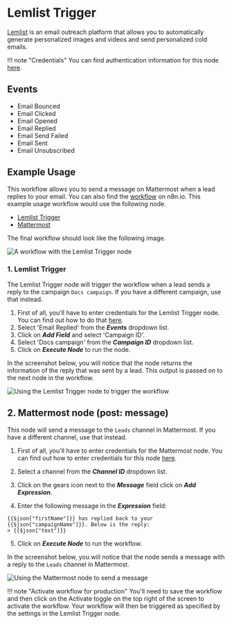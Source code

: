 # Lemlist Trigger

[Lemlist](https://Lemlist.com) is an email outreach platform that allows you to automatically generate personalized images and videos and send personalized cold emails.

!!! note "Credentials"
    You can find authentication information for this node [here](/integrations/credentials/lemlist/).


## Events

- Email Bounced
- Email Clicked
- Email Opened
- Email Replied
- Email Send Failed
- Email Sent
- Email Unsubscribed

## Example Usage

This workflow allows you to send a message on Mattermost when a lead replies to your email. You can also find the [workflow](https://n8n.io/workflows/984) on n8n.io. This example usage workflow would use the following node.

- [Lemlist Trigger]()
- [Mattermost](/integrations/nodes/n8n-nodes-base.mattermost/)

The final workflow should look like the following image.

![A workflow with the Lemlist Trigger node](/_images/integrations/trigger-nodes/lemlisttrigger/workflow.png)

### 1. Lemlist Trigger

The Lemlist Trigger node will trigger the workflow when a lead sends a reply to the campaign `Docs campaign`. If you have a different campaign, use that instead.

1. First of all, you'll have to enter credentials for the Lemlist Trigger node. You can find out how to do that [here](/integrations/credentials/lemlist/).
2. Select 'Email Replied' from the ***Events*** dropdown list.
3. Click on ***Add Field*** and select 'Campaign ID'.
4. Select 'Docs campaign' from the ***Campaign ID*** dropdown list.
5. Click on ***Execute Node*** to run the node.

In the screenshot below, you will notice that the node returns the information of the reply that was sent by a lead. This output is passed on to the next node in the workflow.

![Using the Lemlist Trigger node to trigger the workflow](/_images/integrations/trigger-nodes/lemlisttrigger/lemlisttrigger_node.png)

## 2. Mattermost node (post: message)

This node will send a message to the `Leads` channel in Mattermost. If you have a different channel, use that instead.

1. First of all, you'll have to enter credentials for the Mattermost node. You can find out how to enter credentials for this node [here](/integrations/credentials/mattermost/).
2. Select a channel from the ***Channel ID*** dropdown list.
3. Click on the gears icon next to the ***Message*** field click on ***Add Expression***.

4. Enter the following message in the ***Expression*** field:
```
{{$json["firstName"]}} has replied back to your {{$json["campaignName"]}}. Below is the reply:
> {{$json["text"]}}
```
5. Click on ***Execute Node*** to run the workflow.

In the screenshot below, you will notice that the node sends a message with a reply to the `Leads` channel in Mattermost.

![Using the Mattermost node to send a message](/_images/integrations/trigger-nodes/lemlisttrigger/mattermost_node.png)

!!! note "Activate workflow for production"
    You'll need to save the workflow and then click on the Activate toggle on the top right of the screen to activate the workflow. Your workflow will then be triggered as specified by the settings in the Lemlist Trigger node.


